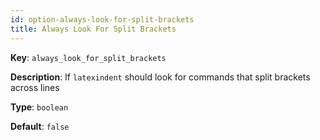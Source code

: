 ```yaml
---
id: option-always-look-for-split-brackets
title: Always Look For Split Brackets
---
```

**Key**: `always_look_for_split_brackets`

**Description**: If `latexindent` should look for commands that split brackets across lines

**Type**: `boolean`

**Default**: `false`
